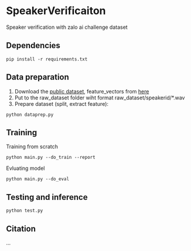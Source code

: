 # SpeakerVerificaiton
Speaker verification with zalo ai challenge dataset
## Dependencies
```
pip install -r requirements.txt
```

## Data preparation
1. Download the [public dataset](https://dl.challenge.zalo.ai/voice-verification/data/Train-Test-Data_v2.zip), feature_vectors from [here](https://drive.google.com/drive/folders/1aupNXUi1F17xbtrsvJmf0ABIbRyE0qQc?usp=sharing)
2. Put to the raw_dataset folder wiht format raw_dataset/speakerid/*.wav
3. Prepare dataset (split, extract feature):
```
python dataprep.py
```

## Training
Training from scratch
```
python main.py --do_train --report
```
Evluating model
```
python main.py --do_eval
```

## Testing and inference
```
python test.py
```

## Citation
...
